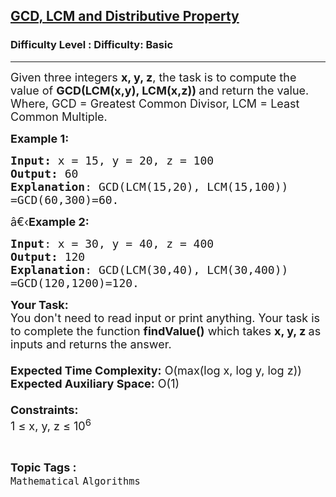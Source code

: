 <h2><a href="https://www.geeksforgeeks.org/problems/gcd-lcm-and-distributive-property4419/1?page=9&difficulty=Basic&status=unsolved,attempted&sortBy=accuracy">GCD, LCM and Distributive Property</a></h2><h3>Difficulty Level : Difficulty: Basic</h3><hr><div class="problems_problem_content__Xm_eO"><p><span style="font-size:18px">Given three integers <strong>x, y, z</strong>, the task is to compute the value of&nbsp;<strong>GCD(LCM(x,y), LCM(x,z)) </strong>and return the value.<br>
Where, GCD&nbsp;= Greatest Common Divisor, LCM&nbsp;= Least Common Multiple.</span></p>

<p><span style="font-size:18px"><strong>Example 1:</strong></span></p>

<pre><span style="font-size:18px"><strong>Input: </strong>x = 15, y = 20, z = 100
<strong>Output:</strong> 60
<strong>Explanation</strong>: GCD(LCM(15,20), LCM(15,100))
=GCD(60,300)=60.</span></pre>

<p><span style="font-size:18px">â€‹<strong>Example 2:</strong></span></p>

<pre><span style="font-size:18px"><strong>Input</strong>: x = 30, y = 40, z = 400
<strong>Output:</strong> 120
<strong>Explanation</strong>: GCD(LCM(30,40), LCM(30,400))
=GCD(120,1200)=120.</span></pre>

<p><span style="font-size:18px"><strong>Your Task:&nbsp;&nbsp;</strong><br>
You don't need to read input or print anything. Your task is to complete the function&nbsp;<strong>findValue()</strong>&nbsp;which takes&nbsp;<strong>x, y, z&nbsp;</strong>as inputs and returns the answer.<br>
<br>
<strong>Expected Time Complexity:</strong>&nbsp;O(max(log x, log y, log z))<br>
<strong>Expected Auxiliary Space:</strong>&nbsp;O(1)<br>
<br>
<strong>Constraints:</strong><br>
1 ≤ x, y, z ≤ 10<sup>6</sup></span></p>
</div><br><p><span style=font-size:18px><strong>Topic Tags : </strong><br><code>Mathematical</code>&nbsp;<code>Algorithms</code>&nbsp;